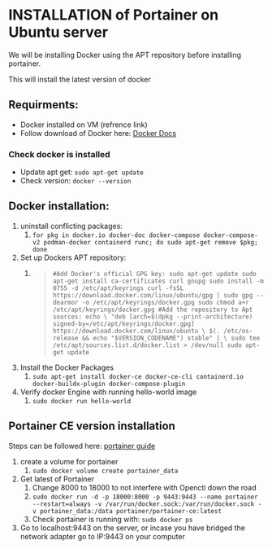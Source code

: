 # INSTALLATION of Portainer on Ubuntu server
We will be installing Docker using the APT repository before installing portainer.

This will install the latest version of docker 

## Requirments: 
- Docker installed on VM (refrence link)
- Follow download of Docker here: [Docker Docs](https://docs.docker.com/engine/install/ubuntu/)

### Check docker is installed
- Update apt get: `sudo apt-get update`
- Check version: `docker --version`

## Docker installation:
1. uninstall conflicting packages: 
   1. `for pkg in docker.io docker-doc docker-compose docker-compose-v2 podman-docker containerd runc; do sudo apt-get remove $pkg; done`
2. Set up Dockers APT repository:
   1. > `#Add Docker's official GPG key:
      > sudo apt-get update
      > sudo apt-get install ca-certificates curl gnupg
      > sudo install -m 0755 -d /etc/apt/keyrings
      > curl -fsSL https://download.docker.com/linux/ubuntu/gpg | sudo gpg --dearmor -o /etc/apt/keyrings/docker.gpg
      > sudo chmod a+r /etc/apt/keyrings/docker.gpg
      > #Add the repository to Apt sources:
      > echo \
      >  "deb [arch=$(dpkg --print-architecture) signed-by=/etc/apt/keyrings/docker.gpg] https://download.docker.com/linux/ubuntu \
      >  $(. /etc/os-release && echo "$VERSION_CODENAME") stable" | \
      >  sudo tee /etc/apt/sources.list.d/docker.list > /dev/null
      > sudo apt-get update`
3. Install the Docker Packages
   1. `sudo apt-get install docker-ce docker-ce-cli containerd.io docker-buildx-plugin docker-compose-plugin`
4. Verify docker Engine with running hello-world image
   1. `sudo docker run hello-world`

## Portainer CE version installation 
Steps can be followed here: [portainer guide](https://docs.portainer.io/start/install-ce/server/docker/linux)
1. create a volume for portainer
   1. `sudo docker volume create portainer_data`
2. Get latest of Portainer 
   1. Change 8000 to 18000 to not interfere with Opencti down the road
   2. `sudo docker run -d -p 18000:8000 -p 9443:9443 --name portainer --restart=always -v /var/run/docker.sock:/var/run/docker.sock -v portainer_data:/data portainer/portainer-ce:latest`
   3. Check portainer is running with: `sudo docker ps`
3. Go to localhost:9443 on the server, or incase you have bridged the network adapter go to IP:9443 on your computer


